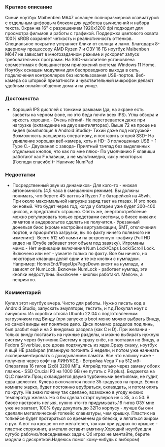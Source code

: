 ### **Краткое описание**
Синий ноутбук Maibenben M647 оснащен полноразмерной клавиатурой с отдельным цифровым блоком для удобства вычислений и набора текста. Экран на 16" с разрешением 1920x1200 dpi подходит для просмотра фильмов и работы с графикой. Поддержка цветового охвата 100% sRGB сохраняет четкость и реалистичность оттенков. Специальное покрытие устраняет блики от солнца и ламп.  Благодаря 8-ядерному процессору AMD Ryzen 7 и ОЗУ 16 ГБ ноутбук Maibenben M647 не зависает в многозадачном режиме и ускоряет запуск требовательных программ. На SSD-накопителе установлена совместимая с большинством приложений система Windows 11 Home. Ноутбук оснащен модулями для беспроводного выхода в сеть, подключения контроллеров без использования USB-портов. Веб-камера со шторкой приватности и чувствительный микрофон делают удобным онлайн-общение дома и на улице.

### **Достоинства**
- Хороший IPS дисплей с тонкими рамками (да, на экране есть засветы на черном фоне, но это беда почти всех IPS). Углы обзора и яркость хорошие.- Очень лёгкий- Не перегревается даже при нагрузке (охлаждение на двух вентиляторах). Выше 72 на проце не видел (компиляция в Android Studio)- Тихий даже под нагрузкой- Возможность расширить оперативку, и поставить второй SSD- На удивление хорошая веб-камера, хоть и HD- 3 полноценных USB + 1 Type C.- Двухканал с завода- Приятный тачпад без выделенных отдельных кнопок, что как по мне плюс- По умолчанию F клавиши работают как F клавиши, а не мультимедиа, как у некоторых (Господи спасибо!)- Наличие NumPad

### **Недостатки**
- Посредственный звук из динамиков- Для кого-то - низкая автономность (4,5 часа в смешанном режиме). Вы должны понимать, что берете 45-ваттный Ryzen 7 с батарейкой на 45wh. При около максимальной нагрузке заряд тает на глазах. И это пока он новый. Что будет через год, когда у батареи уже будет 300-400 циклов, и представить страшно. Опять же, энергопотребление можно регулировать только средствами системы, в биосе никаких лимитов и андервольтов сделать не получится.- Урезанный донельзя биос (кроме настройки виртуализации, SMT, отключения портов, и приоритета загрузки, вы по факту ничего полезного не измените)- Всего 512 мб памяти на встроенную графику (Full HD видео на Ютубе забивает этот объем под завязку). Игроманы мимо.- Нет индикации включения Num Lock/Caps Lock/Scroll Lock. Включено или нет - узнаете только по факту. Все бы ничего, но некоторые клавиши делят одни и те же кнопки с нумпадом. Например: Home/End/PageUp/PageDown висят на нумпаде, и зависят от NumLock. Включен NumLock - работает нумпад, эти кнопки недоступны. Выключен - кнопки работают. Мелочь, а неприятно.

### **Комментарий**
Купил этот ноутбук вчера. Чисто для работы. Нужно писать код в Android Studio, запускать эмуляторы, тестить, и т.д.Покупал ноут с линуксом. Из коробки стояла Ubuntu 22.04 с подготовленным загрузчиком под Винду (при запуске в boot меню можно выбрать Винду, но самой винды нет понятное дело. Диск помимо разделов под линь, был разбит ещё и на 2 виндовых раздела (как C и D). При желании - только винду поставить на нужные разделы, и можно выбирать нужную систему через бут-меню.Систему я сразу снёс, но поставил не Винду, а Fedora Silverblue, все дрова подтянулись из ядра.Сразу скажу, ноутбук я ещё НЕ разбирал (планирую погонять 2 недели, и потом уже начинать экспериментировать с докидыванием памяти. Все что напишу ниже - получено через софт на ЛИНУКСЕ.- Встройка Vega 7 на 512 мб- Оператива 16 гигов (2х8) 3200 МГц. Апгрейд только через замену обоих планок.- SSD Crucial P3 на 1000 GB (не путать с P3 plus). Бюджетка на QLC памяти.Проц охлаждается двумя турбинными вентилями, не гудит, едва шелестит. Кулера включаются после 35 градусов на проце. Если в комнате жарко, будет постоянно врубраться, охлаждать, и потом опять по кругу. Не знаю почему так сделано, возможно в угоду низких температур железа. Но я бы сделал старт кулеров не с 35, а с 50. В биосе настроить нельзя, нужно что-то придумывать.16 гигов ОЗУ мне уже не хватает, 100% буду докупать до 32По корпусу - лучше бы они сделали металлический топкейс клавиатуры, чем крышку. Пластик на топкейсе будет протираться со временем до блеска, и ляпаться жиром с рук. А вот на крыше он не желателен, так как при ударах по крышке - пластик спружинит, а металл оставит вмятину.Хороший ноутбук для сугубо рабочих/повседневных задач. Об играх не мечтайте, берите модели с дискреткой.Надеюсь помог кому-нибудь с выбором)

